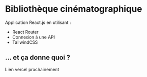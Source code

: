 # Bibliothèque cinématographique

Application React.js en utilisant :
- React Router
- Connexion à une API
- TailwindCSS

## ... et ça donne quoi ?

Lien vercel prochainement
